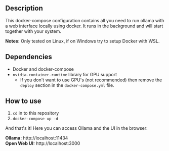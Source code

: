 
## Description

This docker-compose configuration contains all you need to run ollama with a web interface locally using docker. It runs in the background and will start together with your system.

**Notes:** Only tested on Linux, if on Windows try to setup Docker with WSL.

## Dependencies

- Docker and docker-compose
- `nvidia-container-runtime` library for GPU support
  - If you don't want to use GPU's (not recommended) then remove the `deploy` section in the `docker-compose.yml` file.

## How to use

1. `cd` in to this repository
2. `docker-compose up -d`

And that's it! Here you can access Ollama and the UI in the browser:

**Ollama:** http://localhost:11434  
**Open Web UI:** http://localhost:3000
